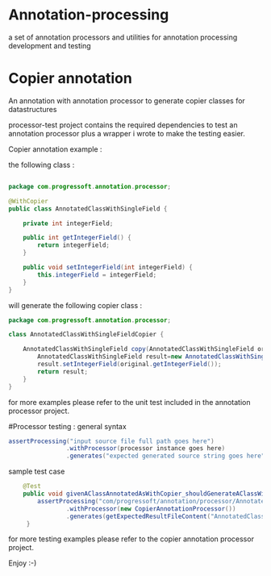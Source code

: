 # Annotation-processing
a set of annotation processors and utilities for annotation processing development and testing

# Copier annotation
An annotation with annotation processor to generate copier classes for datastructures

processor-test project contains the required dependencies to test an annotation processor plus a wrapper i wrote to make the testing easier.

Copier annotation example :

the following class :

```java

package com.progressoft.annotation.processor;

@WithCopier
public class AnnotatedClassWithSingleField {

    private int integerField;

    public int getIntegerField() {
        return integerField;
    }

    public void setIntegerField(int integerField) {
        this.integerField = integerField;
    }
}
```

will generate the following copier class :

```java
package com.progressoft.annotation.processor;

class AnnotatedClassWithSingleFieldCopier {

    AnnotatedClassWithSingleField copy(AnnotatedClassWithSingleField original) throws CloneNotSupportedException {
        AnnotatedClassWithSingleField result=new AnnotatedClassWithSingleField();
        result.setIntegerField(original.getIntegerField());
        return result;
    }
}
```

for more examples please refer to the unit test included in the annotation processor project.


#Processor testing :
general syntax

```java
assertProcessing("input source file full path goes here")
                .withProcessor(processor instance goes here)
                .generates("expected generated source string goes here");

```
sample test case

```java
    @Test
    public void givenAClassAnnotatedAsWithCopier_shouldGenerateAClassWithSameNameButEndsWithCopier() throws Exception {
        assertProcessing("com/progressoft/annotation/processor/AnnotatedClassWithSingleField.java")
                .withProcessor(new CopierAnnotationProcessor())
                .generates(getExpectedResultFileContent("AnnotatedClassWithSingleFieldCopier.java"));
     }
```
for more testing examples please refer to the copier annotation processor project.

Enjoy :-)

